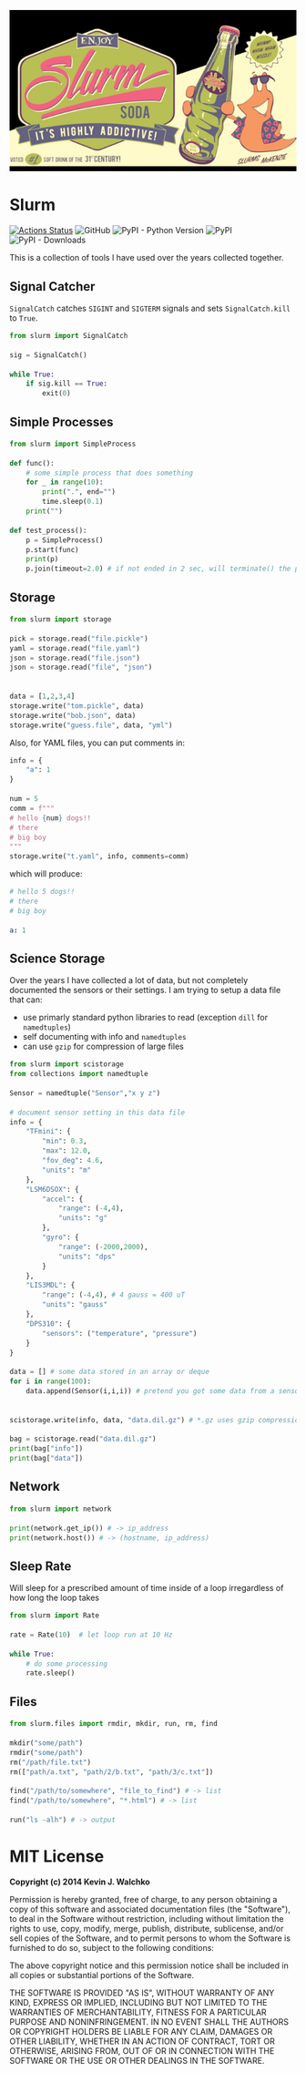 ![](https://github.com/MomsFriendlyRobotCompany/slurm/blob/master/pics/slurm.jpg?raw=true)

# Slurm


[![Actions Status](https://github.com/MomsFriendlyRobotCompany/slurm/workflows/walchko%20pytest/badge.svg)](https://github.com/MomsFriendlyRobotCompany/slurm/actions)
![GitHub](https://img.shields.io/github/license/MomsFriendlyRobotCompany/slurm)
![PyPI - Python Version](https://img.shields.io/pypi/pyversions/slurm)
![PyPI](https://img.shields.io/pypi/v/slurm)
![PyPI - Downloads](https://img.shields.io/pypi/dm/slurm?color=aqua)

This is a collection of tools I have used over the years collected together.

## Signal Catcher

`SignalCatch` catches `SIGINT` and `SIGTERM` signals and sets
`SignalCatch.kill` to `True`.

```python
from slurm import SignalCatch

sig = SignalCatch()

while True:
    if sig.kill == True:
        exit(0)
```

## Simple Processes

```python
from slurm import SimpleProcess

def func():
    # some simple process that does something
    for _ in range(10):
        print(".", end="")
        time.sleep(0.1)
    print("")

def test_process():
    p = SimpleProcess()
    p.start(func)
    print(p)
    p.join(timeout=2.0) # if not ended in 2 sec, will terminate() the process
```

## Storage

```python
from slurm import storage

pick = storage.read("file.pickle")
yaml = storage.read("file.yaml")
json = storage.read("file.json")
json = storage.read("file", "json")


data = [1,2,3,4]
storage.write("tom.pickle", data)
storage.write("bob.json", data)
storage.write("guess.file", data, "yml")
```

Also, for YAML files, you can put comments in:

```python
info = {
    "a": 1
}

num = 5
comm = f"""
# hello {num} dogs!!
# there
# big boy
"""
storage.write("t.yaml", info, comments=comm)
```

which will produce:

```yaml
# hello 5 dogs!!
# there
# big boy

a: 1
```

## Science Storage

Over the years I have collected a lot of data, but not completely documented
the sensors or their settings. I am trying to setup a data file that can:

- use primarly standard python libraries to read (exception `dill` for `namedtuples`)
- self documenting with info and `namedtuples`
- can use `gzip` for compression of large files

```python
from slurm import scistorage
from collections import namedtuple

Sensor = namedtuple("Sensor","x y z")

# document sensor setting in this data file
info = {
    "TFmini": {
        "min": 0.3,
        "max": 12.0,
        "fov_deg": 4.6,
        "units": "m"
    },
    "LSM6DSOX": {
        "accel": {
            "range": (-4,4),
            "units": "g"
        },
        "gyro": {
            "range": (-2000,2000),
            "units": "dps"
        }
    },
    "LIS3MDL": {
        "range": (-4,4), # 4 gauss = 400 uT
        "units": "gauss"
    },
    "DPS310": {
        "sensors": ("temperature", "pressure")
    }
}

data = [] # some data stored in an array or deque
for i in range(100):
    data.append(Sensor(i,i,i)) # pretend you got some data from a sensor


scistorage.write(info, data, "data.dil.gz") # *.gz uses gzip compression

bag = scistorage.read("data.dil.gz")
print(bag["info"])
print(bag["data"])
```

## Network

```python
from slurm import network

print(network.get_ip()) # -> ip_address
print(network.host()) # -> (hostname, ip_address)
```

## Sleep Rate

Will sleep for a prescribed amount of time inside of a loop
irregardless of how long the loop takes

```python
from slurm import Rate

rate = Rate(10)  # let loop run at 10 Hz

while True:
    # do some processing
    rate.sleep()
```

## Files

```python
from slurm.files import rmdir, mkdir, run, rm, find

mkdir("some/path")
rmdir("some/path")
rm("/path/file.txt")
rm(["path/a.txt", "path/2/b.txt", "path/3/c.txt"])

find("/path/to/somewhere", "file_to_find") # -> list
find("/path/to/somewhere", "*.html") # -> list

run("ls -alh") # -> output
```

# MIT License

**Copyright (c) 2014 Kevin J. Walchko**

Permission is hereby granted, free of charge, to any person obtaining a copy of this software and associated documentation files (the "Software"), to deal in the Software without restriction, including without limitation the rights to use, copy, modify, merge, publish, distribute, sublicense, and/or sell copies of the Software, and to permit persons to whom the Software is furnished to do so, subject to the following conditions:

The above copyright notice and this permission notice shall be included in all copies or substantial portions of the Software.

THE SOFTWARE IS PROVIDED "AS IS", WITHOUT WARRANTY OF ANY KIND, EXPRESS OR IMPLIED, INCLUDING BUT NOT LIMITED TO THE WARRANTIES OF MERCHANTABILITY, FITNESS FOR A PARTICULAR PURPOSE AND NONINFRINGEMENT. IN NO EVENT SHALL THE AUTHORS OR COPYRIGHT HOLDERS BE LIABLE FOR ANY CLAIM, DAMAGES OR OTHER LIABILITY, WHETHER IN AN ACTION OF CONTRACT, TORT OR OTHERWISE, ARISING FROM, OUT OF OR IN CONNECTION WITH THE SOFTWARE OR THE USE OR OTHER DEALINGS IN THE SOFTWARE.
